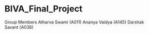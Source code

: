 # BIVA_Final_Project
 
Group Members
Atharva Swami (A011)
Ananya Vaidya (A145)
Darshak Savant (A038)
